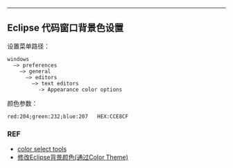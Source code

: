 ---

## Eclipse 代码窗口背景色设置

设置菜单路径：

    windows
      –> preferences
        –> general
          –> editors
            –> text editors
              -> Appearance color options

颜色参数：

	red:204;green:232;blue:207   HEX:CCE8CF

### REF

* [color select tools](http://www.colormixers.com/)
* [修改Eclipse背景颜色(通过Color Theme)](http://blog.csdn.net/love_fdu_llp/article/details/17095787)

